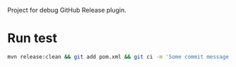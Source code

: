 Project for debug GitHub Release plugin.

# Run test

```bash
mvn release:clean && git add pom.xml && git ci -m 'Some commit message' && mvn release:prepare release:perform
```
